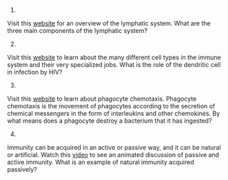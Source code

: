 1. 

Visit this [website](http://openstax.org/l/lymphsystem) for an overview of the
lymphatic system. What are the three main components of the lymphatic system?

2. 

Visit this [website](http://openstax.org/l/immunecells) to learn about the
many different cell types in the immune system and their very specialized
jobs. What is the role of the dendritic cell in infection by HIV?

3. 

Visit this [website](http://openstax.org/l/chemotaxis) to learn about
phagocyte chemotaxis. Phagocyte chemotaxis is the movement of phagocytes
according to the secretion of chemical messengers in the form of interleukins
and other chemokines. By what means does a phagocyte destroy a bacterium that
it has ingested?

4. 

Immunity can be acquired in an active or passive way, and it can be natural or
artificial. Watch this [video](http://openstax.org/l/immunity) to see an
animated discussion of passive and active immunity. What is an example of
natural immunity acquired passively?

